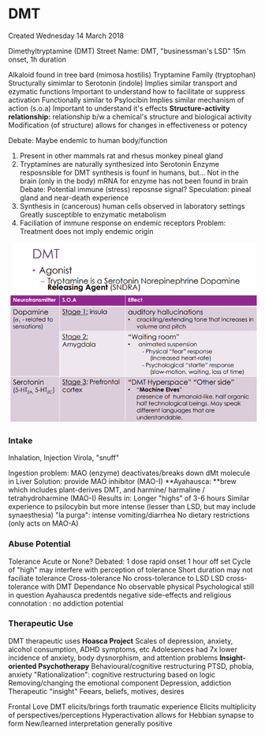 # DMT
Created Wednesday 14 March 2018

Dimethyltryptamine (DMT)
Street Name: DMT, "businessman's LSD"
15m onset, 1h duration

Alkaloid found in tree bard (mimosa hostilis)
Tryptamine Family (tryptophan)
Structurally simimlar to Serotonin (indole)
Implies similar transport and ezymatic functions
Important to understand how to facilitate or suppress activation
Functionally similar to Psylocibin
Implies similar mechanism of action (s.o.a)
Important to understand it's effects
**Structure-activity relationship:** relationship b/w a chemical's structure and biological activity
Modification (of structure) allows for changes in effectiveness or potency
			
Debate: Maybe endemic to human body/function
1) Present in other mammals
rat and rhesus monkey pineal gland
2) Tryptamines are naturally synthesized into Serotonin 
Enzyme resposnsible for DMT synthesis is founf in humans, but...
Not in the brain (only in the body)
mRNA for enzyme has not been found in brain
Debate: Potential immune (stress) reposnse signal?
Speculation: pineal gland and near-death experience
3) Synthesis in (cancerous) human cells observed in laboratory settings
Greatly susceptible to enzymatic metabolism
4) Faciliation of immune response on endemic receptors
Problem: Treatment does not imply endemic origin
		
![](./DMT/pasted_image.png)

### Intake
Inhalation, Injection
Virola, "snuff"
	
Ingestion
problem: MAO (enzyme) deactivates/breaks down dMt molecule in Liver
Solution: provide MAO inhibitor (MAO-I)
**Ayahausca: **brew which includes plant-derives DMT, and harmine/ harmaline /  tetrahydroharmine (MAO-I)
Results in:
Longer "highs" of 3-6 hours
Similar experience to psilocybin but more intense (lesser than LSD, but may include synaesthesia)
"la purga": intense vomiting/diarrhea
No dietary restrictions (only acts on MAO-A)
						
### Abuse Potential
Tolerance
Acute or None?
Debated: 1 dose rapid onset 1 hour off set
Cycle of "high" may interfere with perception of tolerance
Short duration may not faciliate tolerance
Cross-tolerance
No cross-tolerance to LSD
LSD cross-tolerance with DMT
Dependance
No observable physical
Psychological still in question
Ayahausca predentds negative side-effects and religious connotation : no addiction potential

### Therapeutic Use
DMT therapeutic uses
**Hoasca Project**
Scales of depression, anxiety, alcohol consumption, ADHD symptoms, etc
Adolesences had 7x lower incidence of anxiety, body dysnorphism, and attention problems
**Insight-oriented Psychotherapy**
Behavioural/cognitive restructuring
PTSD, phobia, anxiety
"Rationalization": cognitive restructuring based on logic
Removing/changing the emotional component
Depression, addiction
Therapeutic "insight"
Feears, beliefs, motives, desires
		
Frontal Love
DMT elicits/brings forth traumatic experience
Elicits multiplicity of perspectives/perceptions
Hyperactivation allows for Hebbian synapse to form
New/learned interpretation generally positive



